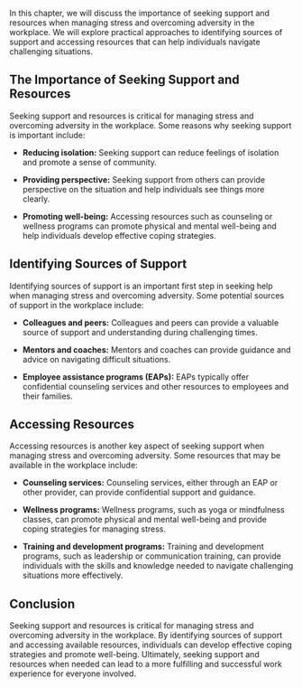 
In this chapter, we will discuss the importance of seeking support and resources when managing stress and overcoming adversity in the workplace. We will explore practical approaches to identifying sources of support and accessing resources that can help individuals navigate challenging situations.

The Importance of Seeking Support and Resources
-----------------------------------------------

Seeking support and resources is critical for managing stress and overcoming adversity in the workplace. Some reasons why seeking support is important include:

* **Reducing isolation:** Seeking support can reduce feelings of isolation and promote a sense of community.

* **Providing perspective:** Seeking support from others can provide perspective on the situation and help individuals see things more clearly.

* **Promoting well-being:** Accessing resources such as counseling or wellness programs can promote physical and mental well-being and help individuals develop effective coping strategies.

Identifying Sources of Support
------------------------------

Identifying sources of support is an important first step in seeking help when managing stress and overcoming adversity. Some potential sources of support in the workplace include:

* **Colleagues and peers:** Colleagues and peers can provide a valuable source of support and understanding during challenging times.

* **Mentors and coaches:** Mentors and coaches can provide guidance and advice on navigating difficult situations.

* **Employee assistance programs (EAPs):** EAPs typically offer confidential counseling services and other resources to employees and their families.

Accessing Resources
-------------------

Accessing resources is another key aspect of seeking support when managing stress and overcoming adversity. Some resources that may be available in the workplace include:

* **Counseling services:** Counseling services, either through an EAP or other provider, can provide confidential support and guidance.

* **Wellness programs:** Wellness programs, such as yoga or mindfulness classes, can promote physical and mental well-being and provide coping strategies for managing stress.

* **Training and development programs:** Training and development programs, such as leadership or communication training, can provide individuals with the skills and knowledge needed to navigate challenging situations more effectively.

Conclusion
----------

Seeking support and resources is critical for managing stress and overcoming adversity in the workplace. By identifying sources of support and accessing available resources, individuals can develop effective coping strategies and promote well-being. Ultimately, seeking support and resources when needed can lead to a more fulfilling and successful work experience for everyone involved.
